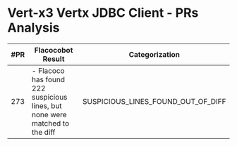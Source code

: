 # Vert-x3 Vertx JDBC Client - PRs Analysis

| #PR | Flacocobot Result                                                           | Categorization                     |
| --- | --------------------------------------------------------------------------- | ---------------------------------- |
| 273 | - Flacoco has found 222 suspicious lines, but none were matched to the diff | SUSPICIOUS_LINES_FOUND_OUT_OF_DIFF |
